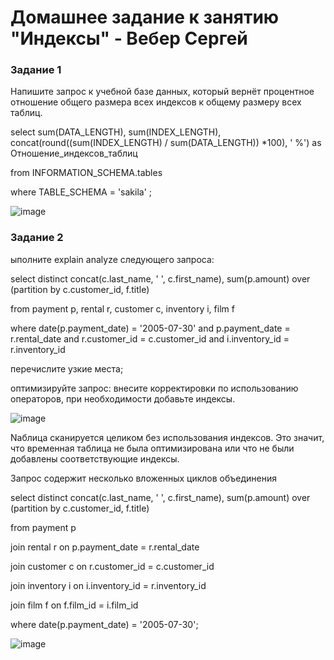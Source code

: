 # Домашнее задание к занятию "Индексы" - Вебер Сергей


### Задание 1

Напишите запрос к учебной базе данных, который вернёт процентное отношение общего размера всех индексов к общему размеру всех таблиц.

select sum(DATA_LENGTH), sum(INDEX_LENGTH), concat(round((sum(INDEX_LENGTH) / sum(DATA_LENGTH)) *100), ' %') as Отношение_индексов_таблиц

from INFORMATION_SCHEMA.tables 

where TABLE_SCHEMA = 'sakila' ;

![image](https://github.com/GorkOrMork/index/assets/109193124/e1806b56-e055-4602-bdf6-72b94308410d)


### Задание 2

ыполните explain analyze следующего запроса:

select distinct concat(c.last_name, ' ', c.first_name), sum(p.amount) over (partition by c.customer_id, f.title)

from payment p, rental r, customer c, inventory i, film f

where date(p.payment_date) = '2005-07-30' and p.payment_date = r.rental_date and r.customer_id = c.customer_id and i.inventory_id = r.inventory_id

перечислите узкие места;

оптимизируйте запрос: внесите корректировки по использованию операторов, при необходимости добавьте индексы.



![image](https://github.com/GorkOrMork/index/assets/109193124/1be9f724-d764-40d2-bb07-b6311b757c61)


Nаблица сканируется целиком без использования индексов. Это значит, что временная таблица не была оптимизирована или что не были добавлены соответствующие индексы.

Запрос содержит несколько вложенных циклов объединения

select distinct concat(c.last_name, ' ', c.first_name), sum(p.amount) over (partition by c.customer_id, f.title)

from payment p

join rental r on p.payment_date = r.rental_date

join customer c on r.customer_id = c.customer_id

join inventory i on i.inventory_id = r.inventory_id

join film f on f.film_id = i.film_id

where date(p.payment_date) = '2005-07-30';


![image](https://github.com/GorkOrMork/index/assets/109193124/7ee59e3f-c16f-4242-8b05-faea0477b093)
